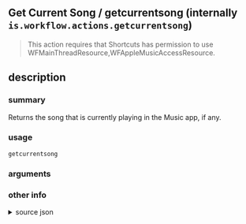 
## Get Current Song / getcurrentsong (internally `is.workflow.actions.getcurrentsong`)


> This action requires that Shortcuts has permission to use WFMainThreadResource,WFAppleMusicAccessResource.


## description
### summary
Returns the song that is currently playing in the Music app, if any.


### usage
`getcurrentsong `

### arguments


### other info

<details><summary>source json</summary>
```json
{
	"ActionClass": "WFGetCurrentSongAction",
	"ActionKeywords": [
		"current",
		"song",
		"ipod",
		"track",
		"music",
		"itunes",
		"library",
		"listening",
		"playing"
	],
	"AppIdentifier": "com.apple.Music",
	"Category": "Music",
	"Description": {
		"DescriptionSummary": "Returns the song that is currently playing in the Music app, if any."
	},
	"InputPassthrough": false,
	"Name": "Get Current Song",
	"Output": {
		"Multiple": false,
		"OutputName": "Current Song",
		"Types": [
			"MPMediaItem"
		]
	},
	"RequiredResources": [
		"WFMainThreadResource",
		"WFAppleMusicAccessResource"
	],
	"Subcategory": "Music"
}
```
</details>
